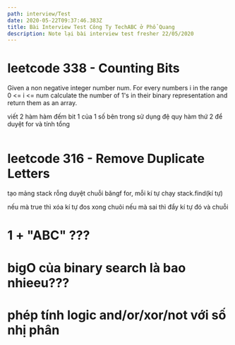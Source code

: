 ```yaml
---
path: interview/Test
date: 2020-05-22T09:37:46.383Z
title: Bài Interview Test Công Ty TechABC ở Phổ Quang
description: Note lại bài interview test fresher 22/05/2020
---
```

# leetcode 338 - Counting Bits
Given a non negative integer number num. 
For every numbers i in the range 0 <= i <= num calculate the number of 1's in their binary representation and return them as an array.

viết 2 hàm
hàm đếm bit 1 của 1 số bên trong sử dụng đệ quy
hàm thứ 2 để duyệt for và tính tổng
```js

```
# leetcode 316 - Remove Duplicate Letters
 ﻿tạo mảng stack rỗng
duyệt chuỗi băngf for, mỗi kí tự chạy stack.find(kí tự) 

nếu mà true thì xóa kí tự đos xong chuõi
nếu mà sai thì đẩy kí tự đó và chuỗi

# 1 + "ABC" ???
# bigO của binary search là bao nhieeu???
# phép tính logic and/or/xor/not với số nhị phân
